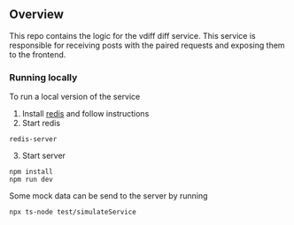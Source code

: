 ## Overview
This repo contains the logic for the vdiff diff service.  This service is responsible for receiving posts with the paired requests and exposing them to the frontend.

### Running locally
To run a local version of the service
1. Install [redis](https://redis.io/download) and follow instructions
2. Start redis
```
redis-server
```
3. Start server
```
npm install
npm run dev
```

Some mock data can be send to the server by running
```
npx ts-node test/simulateService
```